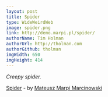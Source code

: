 ```yaml
---
layout: post
title: Spider
type: WideWeirdWeb
image: spider.png
link: http://demo.marpi.pl/spider/
authorName: Tim Holman
authorUrl: http://tholman.com
authorGithub: tholman
imgWidth: 650
imgHeight: 414
---
```


_Creepy spider._

[Spider](http://demo.marpi.pl/spider/) - by [Mateusz Marpi Marcinowski](http://marpi.pl/about/)
